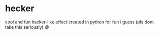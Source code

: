 # hecker
cool and fun hacker-like effect created in python for fun i guess (pls dont take this seriously) 😃
